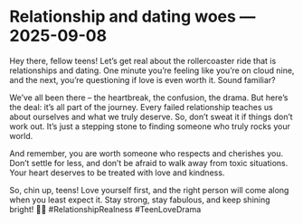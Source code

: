 # Relationship and dating woes — 2025-09-08

Hey there, fellow teens! Let’s get real about the rollercoaster ride that is relationships and dating. One minute you’re feeling like you’re on cloud nine, and the next, you’re questioning if love is even worth it. Sound familiar?

We’ve all been there – the heartbreak, the confusion, the drama. But here’s the deal: it’s all part of the journey. Every failed relationship teaches us about ourselves and what we truly deserve. So, don’t sweat it if things don’t work out. It’s just a stepping stone to finding someone who truly rocks your world.

And remember, you are worth someone who respects and cherishes you. Don’t settle for less, and don’t be afraid to walk away from toxic situations. Your heart deserves to be treated with love and kindness.

So, chin up, teens! Love yourself first, and the right person will come along when you least expect it. Stay strong, stay fabulous, and keep shining bright! 💖✨ #RelationshipRealness #TeenLoveDrama